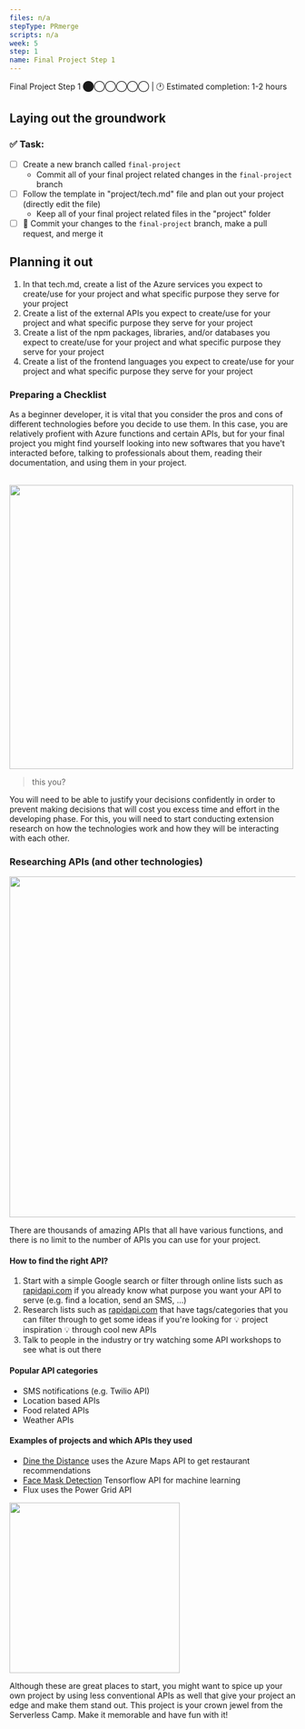 ```yaml
---
files: n/a
stepType: PRmerge
scripts: n/a
week: 5
step: 1
name: Final Project Step 1
---
```

Final Project Step 1 ⬤◯◯◯◯◯ | 🕐 Estimated completion: 1-2 hours

## Laying out the groundwork

### ✅  Task:
- [ ] Create a new branch called `final-project`
    - Commit all of your final project related changes in the `final-project` branch
- [ ] Follow the template in "project/tech.md" file and plan out your project (directly edit the file)
    - Keep all of your final project related files in the "project" folder
- [ ] 🚀 Commit your changes to the `final-project` branch, make a pull request, and merge it

## Planning it out
1. In that tech.md, create a list of the Azure services you expect to create/use for your project and what specific purpose they serve for your project
2. Create a list of the external APIs you expect to create/use for your project and what specific purpose they serve for your project
3. Create a list of the npm packages, libraries, and/or databases you expect to create/use for your project and what specific purpose they serve for your project
4. Create a list of the frontend languages you expect to create/use for your project and what specific purpose they serve for your project

### Preparing a Checklist

As a beginner developer, it is vital that you consider the pros and cons of different technologies before you decide to use them. In this case, you are relatively profient with Azure functions and certain APIs, but for your final project you might find yourself looking into new softwares that you have't interacted before, talking to professionals about them, reading their documentation, and using them in your project.

<br>
<img src="https://i2.wp.com/allhtaccess.info/wp-content/uploads/2018/03/programming.gif?fit=1281%2C716&ssl=1" width=500>

> this you?

You will need to be able to justify your decisions confidently in order to prevent making decisions that will cost you excess time and effort in the developing phase. For this, you will need to start conducting extension research on how the technologies work and how they will be interacting with each other.

### Researching APIs (and other technologies)

<img src="https://developers.giphy.com/branch/master/static/api-c99e353f761d318322c853c03ebcf21b.gif" width=600>

There are thousands of amazing APIs that all have various functions, and there is no limit to the number of APIs you can use for your project.

#### How to find the right API?

1. Start with a simple Google search or filter through online lists such as [rapidapi.com](rapidapi.com) if you already know what purpose you want your API to serve (e.g. find a location, send an SMS, ...)
2. Research lists such as [rapidapi.com](https://rapidapi.com/categories) that have tags/categories that you can filter through to get some ideas if you're looking for 💡 project inspiration 💡 through cool new APIs
3.  Talk to people in the industry or try watching some API workshops to see what is out there

#### Popular API categories

- SMS notifications (e.g. Twilio API)
- Location based APIs
- Food related APIs
- Weather APIs

#### Examples of projects and which APIs they used

- [Dine the Distance](https://bitproject.org/blog/serverless-dine-the-distance) uses the Azure Maps API to get restaurant recommendations
- [Face Mask Detection](https://bitproject.org/blog/serverless-face-mask-detection) Tensorflow API for machine learning
- Flux uses the Power Grid API

<img src="https://twilio-cms-prod.s3.amazonaws.com/images/message-to-mail.width-808.gif" width=300>

Although these are great places to start, you might want to spice up your own project by using less conventional APIs as well that give your project an edge and make them stand out. This project is your crown jewel from the Serverless Camp. Make it memorable and have fun with it!